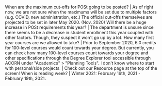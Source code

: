 When are the maximum cut-offs for POSt going to be posted? | As of right now, we are not sure when the maximums will be set due to multiple factors (e.g. COVID, new administration, etc.) The official cut-offs themselves are projected to be set in later May 2020. (Nov. 2020)
Will there be a huge increase in POSt requirements this year? | The department is unsure since there seems to be a decrease in student enrollment this year coupled with other factors. Though, they suspect it won't go up by a lot.
How many first year courses are we allowed to take? | Prior to September 2020, 6.0 credits for 100-level courses would count towards your degree. But currently, you can check how many 100-level courses count towards your degree and other specifications through the Degree Explorer tool accessible through ACORN under "Academics" > "Planning Tools".
I don't know where to start with personal/side projects. | Check out our Resource page at the top of the screen!
When is reading week? | Winter 2021: February 16th, 2021 - February 19th, 2021.
